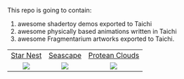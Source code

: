 This repo is going to contain:

1. awesome shadertoy demos exported to Taichi
2. awesome physically based animations written in Taichi
3. awesome Fragmentarium artworks exported to Taichi.


|     |     |     |
|:---:|:---:|:---:|
| [Star Nest](https://www.shadertoy.com/view/XlfGRj)| [Seascape](https://www.shadertoy.com/view/Ms2SD1) | [Protean Clouds](https://www.shadertoy.com/view/3l23Rh) |
|<a href="./star_nest.py"><img src="https://user-images.githubusercontent.com/23307174/167791175-0a179d0a-50fe-4253-8b40-554114115635.png"></img></a>|<a href="./seascape.py"><img src="https://user-images.githubusercontent.com/23307174/167810755-2ec1ff2e-6d3f-43dc-be04-99e89e31e74f.png"></img></a>|<a href="./protean_clouds.py"><img src="https://user-images.githubusercontent.com/23307174/168968093-1dc1a979-4d40-4eda-9698-8b95e90de6af.png"></img></a>|
